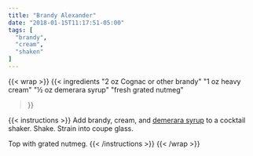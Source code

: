 ```yaml
---
title: "Brandy Alexander"
date: "2018-01-15T11:17:51-05:00"
tags: [
  "brandy",
  "cream",
  "shaken"
]
---
```

{{< wrap >}}
{{< ingredients
  "2 oz Cognac or other brandy"
  "1 oz heavy cream"
  "½ oz demerara syrup"
  "fresh grated nutmeg"
>}}


{{< instructions >}}
Add brandy, cream, and [demerara syrup](/ingredients/simple-syrups/#variants) to a cocktail shaker. Shake. Strain into coupe glass.

Top with grated nutmeg.
{{< /instructions >}}
{{< /wrap >}}
